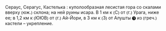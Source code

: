 ---
---

Сераус, Серагус, Кастелька
: куполообразная лесистая гора со скалами вверху ⦅юж.⦆ склона; на ней руины исара. В 1 км к ⦅С⦆ от ⦅г.⦆ Урага, ниже ее; в 1,2 км к ⦅ЮЮВ⦆ от ⦅г.⦆ Ай-Йори, в 3 км к ⦅З⦆ от Алушты ❸ из ⦅греч.⦆ кастели – укрепление.
